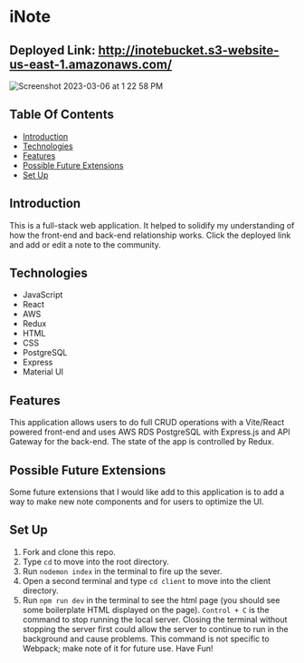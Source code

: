 # iNote
## Deployed Link: http://inotebucket.s3-website-us-east-1.amazonaws.com/

![Screenshot 2023-03-06 at 1 22 58 PM](https://user-images.githubusercontent.com/105816411/223222256-44d41d80-e1f3-48db-93ff-7d381cb2b3f8.png)




## Table Of Contents

  - [Introduction](#introduction)
  - [Technologies](#technologies)
  - [Features](#features)
  - [Possible Future Extensions](#possible-future-extensions)
  - [Set Up](#set-up)

  ## Introduction

   This is a full-stack web application. It helped to solidify my understanding of how the front-end and back-end relationship works. Click the deployed link and add or edit a note to the community. 

  ## Technologies

  - JavaScript
  - React
  - AWS
  - Redux
  - HTML
  - CSS
  - PostgreSQL
  - Express
  - Material UI


  ## Features

  This application allows users to do full CRUD operations with a Vite/React powered front-end and uses AWS RDS PostgreSQL with Express.js and API Gateway for the back-end. The state of the app is controlled by Redux.

  ## Possible Future Extensions

  Some future extensions that I would like add to this application is to add a way to make new note components and for users to optimize the UI. 

  ## Set Up
  
  1. Fork and clone this repo.
  2. Type `cd` to move into the root directory.
  3. Run `nodemon index` in the terminal to fire up the sever.
  4. Open a second terminal and type `cd client` to move into the client directory.
  4. Run `npm run dev` in the terminal to see the html page (you should see some boilerplate HTML displayed on the page).  `Control + C` is the command to stop running the local server.  Closing the terminal without stopping the server first could allow the server to continue to run in the background and cause problems. This command is not specific to Webpack; make note of it for future use. Have Fun!



